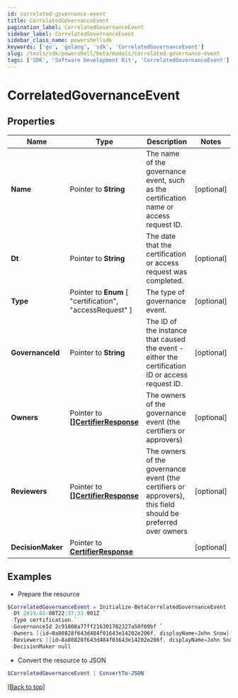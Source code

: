 ```yaml
---
id: correlated-governance-event
title: CorrelatedGovernanceEvent
pagination_label: CorrelatedGovernanceEvent
sidebar_label: CorrelatedGovernanceEvent
sidebar_class_name: powershellsdk
keywords: ['go', 'golang', 'sdk', 'CorrelatedGovernanceEvent'] 
slug: /tools/sdk/powershell/beta/models/correlated-governance-event
tags: ['SDK', 'Software Development Kit', 'CorrelatedGovernanceEvent']
---
```



# CorrelatedGovernanceEvent

## Properties

Name | Type | Description | Notes
------------ | ------------- | ------------- | -------------
**Name** |  Pointer to **String** | The name of the governance event, such as the certification name or access request ID. | [optional] 
**Dt** |  Pointer to **String** | The date that the certification or access request was completed. | [optional] 
**Type** |  Pointer to  **Enum** [  "certification",    "accessRequest" ] | The type of governance event. | [optional] 
**GovernanceId** |  Pointer to **String** | The ID of the instance that caused the event - either the certification ID or access request ID. | [optional] 
**Owners** |  Pointer to [**[]CertifierResponse**](certifier-response) | The owners of the governance event (the certifiers or approvers) | [optional] 
**Reviewers** |  Pointer to [**[]CertifierResponse**](certifier-response) | The owners of the governance event (the certifiers or approvers), this field should be preferred over owners | [optional] 
**DecisionMaker** |  Pointer to [**CertifierResponse**](certifier-response) |  | [optional] 

## Examples

- Prepare the resource
```powershell
$CorrelatedGovernanceEvent = Initialize-BetaCorrelatedGovernanceEvent  -Name Manager Certification for Jon Snow `
 -Dt 2019-03-08T22:37:33.901Z `
 -Type certification `
 -GovernanceId 2c91808a77ff216301782327a50f09bf `
 -Owners [{id=8a80828f643d484f01643e14202e206f, displayName=John Snow}] `
 -Reviewers [{id=8a80828f643d484f01643e14202e206f, displayName=John Snow}] `
 -DecisionMaker null
```

- Convert the resource to JSON
```powershell
$CorrelatedGovernanceEvent | ConvertTo-JSON
```


[[Back to top]](#) 

